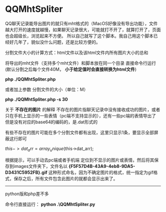 # QQMhtSpliter
QQ聊天记录能导出图片的就只有mht格式的（MacOS好像没有导出功能），文件越大打开的速度就越慢，如果聊天记录很大，可能就打不开了，就算打开了，页面也会超级长，浏览起来不方便。
所以自己就写了这个脚本。我自己用这个脚本已经好几年了，貌似没什么问题，还是比较方便的。

分割文件大小的计算方式：html文件以及该html文件内所有图片大小的总和

将导出的mht文件（支持多个mht文件）和脚本放在同一个目录
直接命令行运行 (默认分割之后每个文件40M， **小于给定值时会直接转换为html文件**)

  **php ./QQMhtSpliter.php**
  
或者加上参数 分割文件的大小（单位：M）

  **php ./QQMhtSpliter.php -s 30**

关于 **不存在的图片** 的解释
 不存在的图片指聊天记录中没有接收成功的图片，或者只在手机上显示的一些表情（pc端不支持显示的），还有一些pc端的表情导出了 但是没有对应的base64的编码的，是.dat形式的
 
 有些不存在的图片可能在多个分割文件都有出现，这里只显示1条，要显示全部屏蔽这行即可

 $this->dat_arr = array_unique($this->dat_arr); 
 
 根据提示，可以手动去pc端或者手机端 定位到不显示的图片或表情，然后将其保存到images文件夹下，文件名以 **{F5F57D4B-43A9-4eb8-9DA5-D3431C5952FB}.gif** 这种形式命名，因为不确定图片的格式，统一指定为gif格式，保存之后，所有文件包含此图片的就都会显示出来了。
 
----------------------------------------------------------------------------------------------------------------------------------

python版和php差不多

命令行直接运行：
 **python .\QQMhtSpliter.py**
